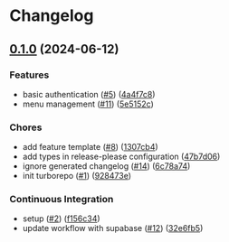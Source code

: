 # Changelog

## [0.1.0](https://github.com/Nouxx/blazing-fire/compare/v0.0.1...0.1.0) (2024-06-12)


### Features

* basic authentication ([#5](https://github.com/Nouxx/blazing-fire/issues/5)) ([4a4f7c8](https://github.com/Nouxx/blazing-fire/commit/4a4f7c849a6450f72e37634bc2d54f75af2b8ed7))
* menu management ([#11](https://github.com/Nouxx/blazing-fire/issues/11)) ([5e5152c](https://github.com/Nouxx/blazing-fire/commit/5e5152c5895daa0f3feb564b5bde8e0d95e62215))


### Chores

* add feature template ([#8](https://github.com/Nouxx/blazing-fire/issues/8)) ([1307cb4](https://github.com/Nouxx/blazing-fire/commit/1307cb4f97566cd3857559e3488aeb541f3ca299))
* add types in release-please configuration ([47b7d06](https://github.com/Nouxx/blazing-fire/commit/47b7d06a94070976391cdf95a7a4aaa55b8e65b1))
* ignore generated changelog ([#14](https://github.com/Nouxx/blazing-fire/issues/14)) ([6c78a74](https://github.com/Nouxx/blazing-fire/commit/6c78a74ec21277f7562dd74bd188ede32cb62da7))
* init turborepo ([#1](https://github.com/Nouxx/blazing-fire/issues/1)) ([928473e](https://github.com/Nouxx/blazing-fire/commit/928473ea877c08d799172e09f31778ddb987e085))


### Continuous Integration

* setup ([#2](https://github.com/Nouxx/blazing-fire/issues/2)) ([f156c34](https://github.com/Nouxx/blazing-fire/commit/f156c344e1055f5bebd4bbddd45e6b67691c608d))
* update workflow with supabase ([#12](https://github.com/Nouxx/blazing-fire/issues/12)) ([32e6fb5](https://github.com/Nouxx/blazing-fire/commit/32e6fb5976464010d3e1f846bc8f52a5d6bffa65))
